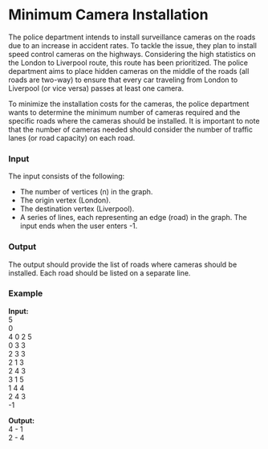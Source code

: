 # Minimum Camera Installation  
The police department intends to install surveillance cameras on the roads due to an increase in accident rates. To tackle the issue, they plan to install speed control cameras on the highways. Considering the high statistics on the London to Liverpool route, this route has been prioritized. The police department aims to place hidden cameras on the middle of the roads (all roads are two-way) to ensure that every car traveling from London to Liverpool (or vice versa) passes at least one camera.

To minimize the installation costs for the cameras, the police department wants to determine the minimum number of cameras required and the specific roads where the cameras should be installed. It is important to note that the number of cameras needed should consider the number of traffic lanes (or road capacity) on each road.


### Input
The input consists of the following:  
- The number of vertices (n) in the graph.  
- The origin vertex (London).  
- The destination vertex (Liverpool).  
- A series of lines, each representing an edge (road) in the graph. The input ends when the user enters -1.  


### Output  
The output should provide the list of roads where cameras should be installed. Each road should be listed on a separate line.  

### **Example**  

**Input:**  
5  
0  
4 
0 2 5  
0 3 3  
2 3 3  
2 1 3  
2 4 3  
3 1 5  
1 4 4  
2 4 3  
-1  

**Output:**  
4 - 1  
2 - 4  
